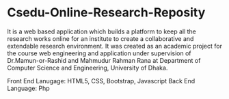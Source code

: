 # Csedu-Online-Research-Reposity
It is a web based application which builds a platform to keep all the research works online for an institute to create a collaborative and extendable research environment. It was created as an academic project for the course web engineering and application under supervision of Dr.Mamun-or-Rashid and Mahmudur Rahman Rana at Department of Computer Science and Engineering, University of Dhaka. 

Front End Lanugage: HTML5, CSS, Bootstrap, Javascript
Back End Language: Php
